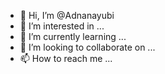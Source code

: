 - 👋 Hi, I’m @Adnanayubi
- 👀 I’m interested in ...
- 🌱 I’m currently learning ...
- 💞️ I’m looking to collaborate on ...
- 📫 How to reach me ...

<!---
Adnanayubi/Adnanayubi is a ✨ special ✨ repository because its `README.md` (this file) appears on your GitHub profile.
You can click the Preview link to take a look at your changes.
--->
